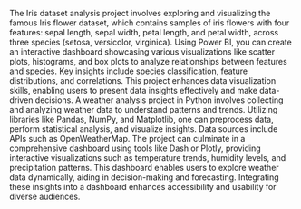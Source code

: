 The Iris dataset analysis project involves exploring and visualizing the famous Iris flower dataset, which contains samples of iris flowers with four features: sepal length, sepal width, petal length, and petal width, across three species (setosa, versicolor, virginica). Using Power BI, you can create an interactive dashboard showcasing various visualizations like scatter plots, histograms, and box plots to analyze relationships between features and species. Key insights include species classification, feature distributions, and correlations. This project enhances data visualization skills, enabling users to present data insights effectively and make data-driven decisions.
A weather analysis project in Python involves collecting and analyzing weather data to understand patterns and trends. Utilizing libraries like Pandas, NumPy, and Matplotlib, one can preprocess data, perform statistical analysis, and visualize insights. Data sources include APIs such as OpenWeatherMap. The project can culminate in a comprehensive dashboard using tools like Dash or Plotly, providing interactive visualizations such as temperature trends, humidity levels, and precipitation patterns. This dashboard enables users to explore weather data dynamically, aiding in decision-making and forecasting. Integrating these insights into a dashboard enhances accessibility and usability for diverse audiences.

